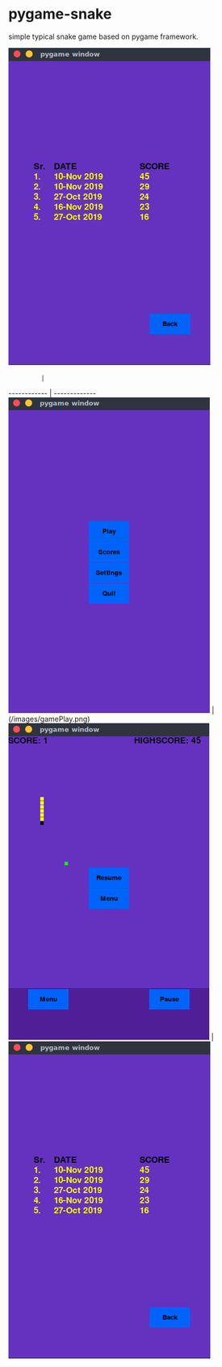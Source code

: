 # pygame-snake
simple typical snake game based on pygame framework.



![GitHub Logo](/images/score.png)


             |             
------------ | -------------
![GitHub Logo](/images/mainMenu.png) | (/images/gamePlay.png)
![GitHub Logo](/images/pauseMenu.png) | ![GitHub Logo](/images/score.png)
